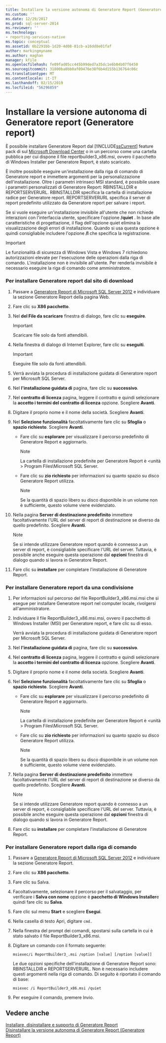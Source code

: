 ```yaml
---
title: Installare la versione autonoma di Generatore Report (Generatore Report) | Microsoft Docs
ms.custom: ''
ms.date: 12/29/2017
ms.prod: sql-server-2014
ms.reviewer: ''
ms.technology:
- reporting-services-native
ms.topic: conceptual
ms.assetid: 6b2291bb-1d20-4d08-81cb-a16dd8e01faf
author: markingmyname
ms.author: maghan
manager: kfile
ms.openlocfilehash: fe09fad05cc445b99ded7a35dc1e6b04b07f6450
ms.sourcegitcommit: 31800ba0bb0af09476e38f6b4d155b136764c06c
ms.translationtype: MT
ms.contentlocale: it-IT
ms.lasthandoff: 02/15/2019
ms.locfileid: "56296859"
---
```

# <a name="install-the-stand-alone-version-of-report-builder-report-builder"></a>Installare la versione autonoma di Generatore report (Generatore report)
  È possibile installare Generatore Report dal [!INCLUDE[ssCurrent](../../includes/sscurrent-md.md)] feature pack di sul [Microsoft Download Center](https://go.microsoft.com/fwlink/?LinkID=168472) o in un percorso come una cartella pubblica per cui dispone il file reportbuilder3_x86.msi, ovvero il pacchetto di Windows Installer per Generatore Report, è stato scaricato.  
  
 È inoltre possibile eseguire un'installazione dalla riga di comando di Generatore report e immettere argomenti per la personalizzazione dell'installazione. Oltre i parametri intrinseci MSI standard, è possibile usare i parametri personalizzati di Generatore Report: RBINSTALLDIR e REPORTSERVERURL. RBINSTALLDIR specifica la cartella di installazione radice per Generatore report. REPORTSERVERURL specifica il server di report predefinito utilizzato da Generatore report per salvare i report.  
  
 Se si vuole eseguire un'installazione invisibile all'utente che non richiede interazioni con l'interfaccia utente, specificare l'opzione **/quiet** . In base alle caratteristiche di progettazione, il flag dell'opzione quiet elimina la visualizzazione degli errori di installazione. Quando si usa questa opzione è quindi consigliabile includere l'opzione **/l** che specifica la registrazione.  
  
> [!IMPORTANT]  
>  Le funzionalità di sicurezza di Windows Vista e Windows 7 richiedono autorizzazioni elevate per l'esecuzione delle operazioni dalla riga di comando. L'installazione non è invisibile all'utente. Per renderla invisibile è necessario eseguire la riga di comando come amministratore.  
  
### <a name="to-install-report-builder-from-the-download-site"></a>Per installare Generatore report dal sito di download  
  
1.  Passare a [Generatore Report di Microsoft SQL Server 2012](https://go.microsoft.com/fwlink/?LinkID=219138) e individuare la sezione Generatore Report della pagina Web.  
  
2.  Fare clic su **X86 pacchetto**.  
  
3.  Nel **del File da scaricare** finestra di dialogo, fare clic su **eseguire**.  
  
    > [!IMPORTANT]  
    >  Scaricare file solo da fonti attendibili.  
  
4.  Nella finestra di dialogo di Internet Explorer, fare clic su **eseguiti**.  
  
    > [!IMPORTANT]  
    >  Eseguire file solo da fonti attendibili.  
  
5.  Verrà avviata la procedura di installazione guidata di Generatore report per Microsoft SQL Server.  
  
6.  Nel **l'installazione guidata di** pagina, fare clic su **successivo**.  
  
7.  Nel **contratto di licenza** pagina, leggere il contratto e quindi selezionare la **accetto i termini del contratto di licenza** opzione. Scegliere **Avanti**.  
  
8.  Digitare il proprio nome e il nome della società. Scegliere **Avanti**.  
  
9. Nel **Selezione funzionalità** facoltativamente fare clic su **Sfoglia** o **spazio richiesto**. Scegliere **Avanti**.  
  
    -   Fare clic su **esplorare** per visualizzare il percorso predefinito di Generatore Report e aggiornarlo.  
  
        > [!NOTE]  
        >  La cartella di installazione predefinite per Generatore Report è \<unità > Program Files\Microsoft SQL Server.  
  
    -   Fare clic su **zio richiesto** per informazioni su quanto spazio su disco Generatore Report utilizza.  
  
        > [!NOTE]  
        >  Se la quantità di spazio libero su disco disponibile in un volume non è sufficiente, questo volume viene evidenziato.  
  
10. Nella pagina **Server di destinazione predefinito** immettere facoltativamente l'URL del server di report di destinazione se diverso da quello predefinito. Scegliere **Avanti**.  
  
    > [!NOTE]  
    >  Se si intende utilizzare Generatore report quando è connesso a un server di report, è consigliabile specificare l'URL del server. Tuttavia, è possibile anche eseguire questa operazione dal **opzioni** finestra di dialogo quando si lavora in Generatore Report.  
  
11. Fare clic su **installare** per completare l'installazione di Generatore Report.  
  
### <a name="to-install-report-builder-from-a-share"></a>Per installare Generatore report da una condivisione  
  
1.  Per informazioni sul percorso del file ReportBuilder3_x86.msi.msi che si esegue per installare Generatore report nel computer locale, rivolgersi all'amministratore.  
  
2.  Individuare il file ReportBuilder3_x86.msi.msi, ovvero il pacchetto di Windows Installer (MSI) per Generatore report, e fare clic su di esso.  
  
     Verrà avviata la procedura di installazione guidata di Generatore report per Microsoft SQL Server.  
  
3.  Nel **l'installazione guidata di** pagina, fare clic su **successivo**.  
  
4.  Nel **contratto di licenza** pagina, leggere il contratto e quindi selezionare la **accetto i termini del contratto di licenza** opzione. Scegliere **Avanti**.  
  
5.  Digitare il proprio nome e il nome della società. Scegliere **Avanti**.  
  
6.  Nel **Selezione funzionalità** facoltativamente fare clic su **Sfoglia** o **spazio richiesto**. Scegliere **Avanti**.  
  
    -   Fare clic su **esplorare** per visualizzare il percorso predefinito di Generatore Report e aggiornarlo.  
  
        > [!NOTE]  
        >  La cartella di installazione predefinite per Generatore Report è \<unità > Program Files\Microsoft SQL Server.  
  
    -   Fare clic su **zio richiesto** per informazioni su quanto spazio su disco Generatore Report utilizza.  
  
        > [!NOTE]  
        >  Se la quantità di spazio libero su disco disponibile in un volume non è sufficiente, questo volume viene evidenziato.  
  
7.  Nella pagina **Server di destinazione predefinito** immettere facoltativamente l'URL del server di report di destinazione se diverso da quello predefinito. Scegliere **Avanti**.  
  
    > [!NOTE]  
    >  Se si intende utilizzare Generatore report quando è connesso a un server di report, è consigliabile specificare l'URL del server. Tuttavia, è possibile anche eseguire questa operazione dal **opzioni** finestra di dialogo quando si lavora in Generatore Report.  
  
8.  Fare clic su **installare** per completare l'installazione di Generatore Report.  
  
### <a name="to-install-report-builder-from-the-command-line"></a>Per installare Generatore report dalla riga di comando  
  
1.  Passare a [Generatore Report di Microsoft SQL Server 2012](https://go.microsoft.com/fwlink/?LinkID=219138) e individuare la sezione Generatore Report.  
  
2.  Fare clic su **X86 pacchetto**.  
  
3.  Fare clic su Salva.  
  
4.  Facoltativamente, selezionare il percorso per il salvataggio, per verificare i **Salva con nome** opzione è **pacchetto di Windows Installer**e quindi fare clic su **Salva**.  
  
5.  Fare clic sul menu **Start** e scegliere **Esegui**.  
  
6.  Nella casella di testo Apri, digitare `cmd.`  
  
7.  Nella finestra del prompt dei comandi, spostarsi sulla cartella in cui è stato salvato il file ReportBuilder3_x86.msi.  
  
8.  Digitare un comando con il formato seguente:  
  
     `msiexec/i ReportBuilder3_.msi /option [value] [/option [value]]`  
  
     Le due opzioni specifiche dell'installazione di Generatore Report sono: RBINSTALLDIR e REPORTSERVERURL. Non è necessario includere questi argomenti nella riga di comando. Di seguito è riportato il comando di base:  
  
     `msiexec /i ReportBuilder3_x86.msi /quiet`  
  
9. Per eseguire il comando, premere Invio.  
  
## <a name="see-also"></a>Vedere anche  
 [Installare, disinstallare e supporto di Generatore Report](../install-uninstall-and-report-builder-support.md)   
 [Disinstallare la versione autonoma di Generatore Report &#40;Generatore Report&#41;](install-report-builder.md)  
  
  
